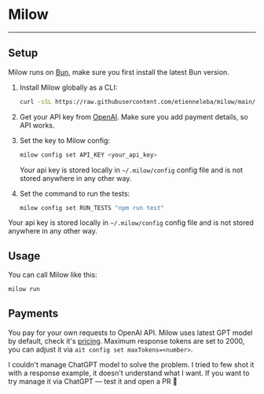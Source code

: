 # Milow

---

## Setup

Milow runs on [Bun](https://bun.sh/), make sure you first install the latest Bun version.

1. Install Milow globally as a CLI:

   ```sh
   curl -sSL https://raw.githubusercontent.com/etienneleba/milow/main/install.sh | bash
   ```

2. Get your API key from [OpenAI](https://platform.openai.com/account/api-keys). Make sure you add payment details, so API works.

3. Set the key to Milow config:

   ```sh
   milow config set API_KEY <your_api_key>
   ```

   Your api key is stored locally in `~/.milow/config` config file and is not stored anywhere in any other way.

4. Set the command to run the tests:

   ```sh
   milow config set RUN_TESTS "npm run test"
   ```

Your api key is stored locally in `~/.milow/config` config file and is not stored anywhere in any other way.


## Usage

You can call Milow like this:

```sh
milow run
```

## Payments

You pay for your own requests to OpenAI API. Milow uses latest GPT model by default, check it's [pricing](https://openai.com/pricing). Maximum response tokens are set to 2000, you can adjust it via `ait config set maxTokens=<number>`.

I couldn't manage ChatGPT model to solve the problem. I tried to few shot it with a response example, it doesn't understand what I want. If you want to try manage it via ChatGPT — test it and open a PR 🚀
